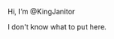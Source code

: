 Hi, I’m @KingJanitor

I don't know what to put here. 

<!---
KingJanitor/KingJanitor is a ✨ special ✨ repository because its `README.md` (this file) appears on your GitHub profile.
You can click the Preview link to take a look at your changes.
--->
